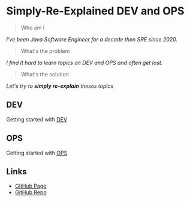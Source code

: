 # Simply-Re-Explained DEV and OPS

> Who am I

*I've been Java Software Engineer for a decade then SRE since 2020.*

> What's the problem

*I find it hard to learn topics on DEV and OPS and often get lost.*

> What's the solution

*Let's try to **simply re-explain** theses topics*

## DEV

Getting started with [DEV](docs/dev/README.md)

## OPS

Getting started with [OPS](docs/ops/README.md)

## Links

- [GitHub Page](https://niehaitao.github.io/)
- [GitHub Repo](https://github.com/niehaitao/niehaitao.github.io)
